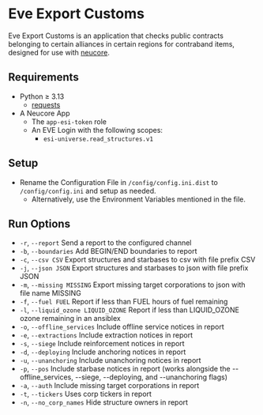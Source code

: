# Eve Export Customs

Eve Export Customs is an application that checks public contracts belonging to certain alliances in certain regions for contraband items, designed for use with [neucore](https://github.com/tkhamez/neucore). 

## Requirements

* Python ≥ 3.13
  * [requests](https://pypi.org/project/requests/)
* A Neucore App
  * The `app-esi-token` role
  * An EVE Login with the following scopes:
    * `esi-universe.read_structures.v1`
    
## Setup
* Rename the Configuration File in `/config/config.ini.dist` to `/config/config.ini` and setup as needed. 
  * Alternatively, use the Environment Variables mentioned in the file.

## Run Options
* `-r`, `--report`                        Send a report to the configured channel
* `-b`, `--boundaries`                    Add BEGIN/END boundaries to report
* `-c`, `--csv CSV`                       Export structures and starbases to csv with file prefix CSV
* `-j`, `--json JSON`                     Export structures and starbases to json with file prefix JSON
* `-m`, `--missing MISSING`               Export missing target corporations to json with file name MISSING
* `-f`, `--fuel FUEL`                     Report if less than FUEL hours of fuel remaining
* `-l`, `--liquid_ozone LIQUID_OZONE`     Report if less than LIQUID_OZONE ozone remaining in an ansiblex
* `-o`, `--offline_services`              Include offline service notices in report
* `-e`, `--extractions`                   Include extraction notices in report
* `-s`, `--siege`                         Include reinforcement notices in report
* `-d`, `--deploying`                     Include anchoring notices in report
* `-u`, `--unanchoring`                   Include unanchoring notices in report
* `-p`, `--pos`                           Include starbase notices in report (works alongside the --offline_services, --siege, --deploying, and --unanchoring flags)
* `-a`, `--auth`                          Include missing target corporations in report
* `-t`, `--tickers`                       Uses corp tickers in report
* `-n`, `--no_corp_names`                 Hide structure owners in report